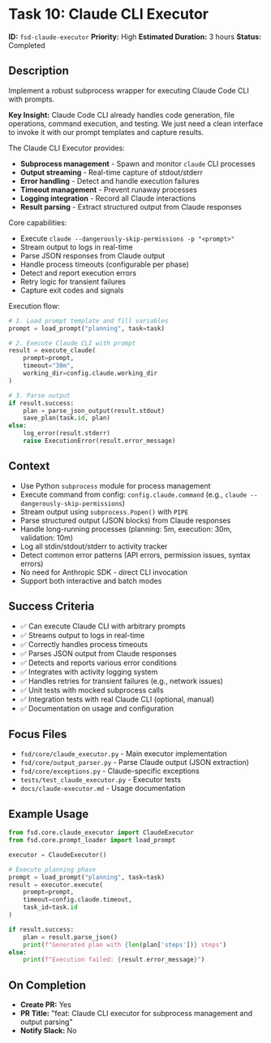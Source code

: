 # Task 10: Claude CLI Executor

**ID:** `fsd-claude-executor`
**Priority:** High
**Estimated Duration:** 3 hours
**Status:** Completed

## Description

Implement a robust subprocess wrapper for executing Claude Code CLI with prompts.

**Key Insight:** Claude Code CLI already handles code generation, file operations, command execution, and testing. We just need a clean interface to invoke it with our prompt templates and capture results.

The Claude CLI Executor provides:
- **Subprocess management** - Spawn and monitor `claude` CLI processes
- **Output streaming** - Real-time capture of stdout/stderr
- **Error handling** - Detect and handle execution failures
- **Timeout management** - Prevent runaway processes
- **Logging integration** - Record all Claude interactions
- **Result parsing** - Extract structured output from Claude responses

Core capabilities:
- Execute `claude --dangerously-skip-permissions -p "<prompt>"`
- Stream output to logs in real-time
- Parse JSON responses from Claude output
- Handle process timeouts (configurable per phase)
- Detect and report execution errors
- Retry logic for transient failures
- Capture exit codes and signals

Execution flow:
```python
# 1. Load prompt template and fill variables
prompt = load_prompt("planning", task=task)

# 2. Execute Claude CLI with prompt
result = execute_claude(
    prompt=prompt,
    timeout="30m",
    working_dir=config.claude.working_dir
)

# 3. Parse output
if result.success:
    plan = parse_json_output(result.stdout)
    save_plan(task.id, plan)
else:
    log_error(result.stderr)
    raise ExecutionError(result.error_message)
```

## Context

- Use Python `subprocess` module for process management
- Execute command from config: `config.claude.command` (e.g., `claude --dangerously-skip-permissions`)
- Stream output using `subprocess.Popen()` with `PIPE`
- Parse structured output (JSON blocks) from Claude responses
- Handle long-running processes (planning: 5m, execution: 30m, validation: 10m)
- Log all stdin/stdout/stderr to activity tracker
- Detect common error patterns (API errors, permission issues, syntax errors)
- No need for Anthropic SDK - direct CLI invocation
- Support both interactive and batch modes

## Success Criteria

- ✅ Can execute Claude CLI with arbitrary prompts
- ✅ Streams output to logs in real-time
- ✅ Correctly handles process timeouts
- ✅ Parses JSON output from Claude responses
- ✅ Detects and reports various error conditions
- ✅ Integrates with activity logging system
- ✅ Handles retries for transient failures (e.g., network issues)
- ✅ Unit tests with mocked subprocess calls
- ✅ Integration tests with real Claude CLI (optional, manual)
- ✅ Documentation on usage and configuration

## Focus Files

- `fsd/core/claude_executor.py` - Main executor implementation
- `fsd/core/output_parser.py` - Parse Claude output (JSON extraction)
- `fsd/core/exceptions.py` - Claude-specific exceptions
- `tests/test_claude_executor.py` - Executor tests
- `docs/claude-executor.md` - Usage documentation

## Example Usage

```python
from fsd.core.claude_executor import ClaudeExecutor
from fsd.core.prompt_loader import load_prompt

executor = ClaudeExecutor()

# Execute planning phase
prompt = load_prompt("planning", task=task)
result = executor.execute(
    prompt=prompt,
    timeout=config.claude.timeout,
    task_id=task.id
)

if result.success:
    plan = result.parse_json()
    print(f"Generated plan with {len(plan['steps'])} steps")
else:
    print(f"Execution failed: {result.error_message}")
```

## On Completion

- **Create PR:** Yes
- **PR Title:** "feat: Claude CLI executor for subprocess management and output parsing"
- **Notify Slack:** No
